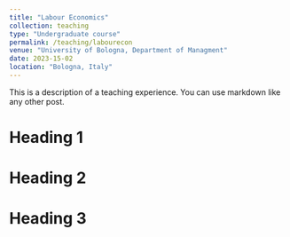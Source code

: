 ```yaml
---
title: "Labour Economics"
collection: teaching
type: "Undergraduate course"
permalink: /teaching/labourecon
venue: "University of Bologna, Department of Managment"
date: 2023-15-02
location: "Bologna, Italy"
---
```


This is a description of a teaching experience. You can use markdown like any other post.

Heading 1
======

Heading 2
======

Heading 3
======
